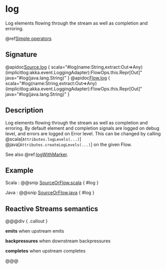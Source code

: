 # log

Log elements flowing through the stream as well as completion and erroring.

@ref[Simple operators](../index.md#simple-operators)

## Signature

@apidoc[Source.log](Source) { scala="#log(name:String,extract:Out=&gt;Any)(implicitlog:akka.event.LoggingAdapter):FlowOps.this.Repr[Out]" java="#log(java.lang.String)" }
@apidoc[Flow.log](Flow) { scala="#log(name:String,extract:Out=&gt;Any)(implicitlog:akka.event.LoggingAdapter):FlowOps.this.Repr[Out]" java="#log(java.lang.String)" }

## Description

Log elements flowing through the stream as well as completion and erroring. By default element and
completion signals are logged on debug level, and errors are logged on Error level.
This can be changed by calling @scala[`Attributes.logLevels(...)`] @java[`Attributes.createLogLevels(...)`] on the given Flow.

See also @ref:[logWithMarker](logWithMarker.md).

## Example

Scala
:   @@snip [SourceOrFlow.scala](/gemini-docs/src/test/scala/docs/stream/operators/sourceorflow/Log.scala) { #log }

Java
:   @@snip [SourceOrFlow.java](/gemini-docs/src/test/java/jdocs/stream/operators/SourceOrFlow.java) { #log }

## Reactive Streams semantics 

@@@div { .callout }

**emits** when upstream emits

**backpressures** when downstream backpressures

**completes** when upstream completes

@@@
